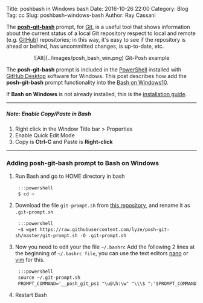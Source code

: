 Title: poshbash in Windows bash
Date: 2016-10-26 22:00
Category: Blog
Tag: cc
Slug: poshbash-windows-bash
Author: Ray Cassani

The [**posh-git-bash**](https://github.com/dahlbyk/posh-git) prompt, for [Git](https://git-scm.com/), is a useful tool that shows information about the current status of a local Git repository respect to local and remote (e.g. [GitHub](https://github.com/)) repositories; in this way, it's easy to see if the repository is ahead or behind, has uncommitted changes, is up-to-date, etc.

<center>
![Alt](../images/posh_bash_win.png)  
Git-Posh example
</center>  

The **posh-git-bash** prompt is included in the [PowerShell](https://msdn.microsoft.com/en-us/powershell/mt173057.aspx) installed with [GitHub Desktop](https://desktop.github.com/) software for Windows. This post describes how add the **posh-git-bash** prompt functionality into the [Bash on Windows10](https://msdn.microsoft.com/en-us/commandline/wsl/about#).

If **Bash on Windows** is not already installed, this is the [installation guide](https://msdn.microsoft.com/commandline/wsl/install_guide).

---
##### **Note**: Enable Copy/Paste in Bash
1. Right click in the Window Title bar &gt; Properties
2. Enable Quick Edit Mode
3. Copy is **Ctrl-C** and Paste is **Right-click**

---

### **Adding posh-git-bash** prompt to Bash on Windows

1. Run Bash and go to HOME directory in bash

        :::powershell
        $ cd ~

2. Download the file ```git-prompt.sh``` from [this repository](https://github.com/lyze/posh-git-sh.git), and rename it as ```.git-prompt.sh```  

        :::powershell
        ~$ wget https://raw.githubusercontent.com/lyze/posh-git-sh/master/git-prompt.sh -O .git-prompt.sh

3. Now you need to edit your the file ```~/.bashrc```
Add the following 2 lines at the beginning of ```~/.bashrc file```, you can use the text editors [nano](https://www.nano-editor.org/) or [vim](http://www.vim.org/) for this.

        :::powershell
        source ~/.git-prompt.sh
        PROMPT_COMMAND='__posh_git_ps1 "\u@\h:\w" "\\\$ ";'$PROMPT_COMMAND

4. Restart Bash

<!-- Reference links https://msdn.microsoft.com/en-us/commandline/wsl/about https://msdn.microsoft.com/en-us/commandline/wsl/reference https://msdn.microsoft.com/en-us/commandline/wsl/user_support https://msdn.microsoft.com/en-us/commandline/wsl/faq https://msdn.microsoft.com/commandline/wsl/install_guide http://www.digitalcitizen.life/how-get-linux-bash-windows-10-3-steps https://twitter.com/richturn_ms https://twitter.com/hashtag/bashonubuntuonwindows?src=hash https://blogs.windows.com/buildingapps/2016/07/22/fun-with-the-windows-subsystem-for-linux/ https://en.support.wordpress.com/markdown-quick-reference/ -->
